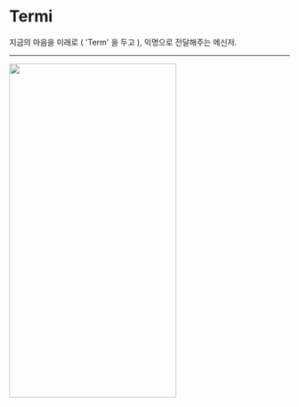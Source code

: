 # Termi
지금의 마음을 미래로 ( 'Term' 을 두고 ), 익명으로 전달해주는 메신저.

--------------

<img src="https://user-images.githubusercontent.com/23518342/93731668-09f24900-fc09-11ea-929e-7c6c72a99baa.PNG" width="300" height="600"></img>

